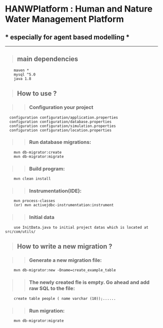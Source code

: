 # HANWPlatform : Human and Nature Water Management Platform
## * especially for agent based modelling *
---------------------------------------
>## main dependencies
        maven *
        mysql ^5.0
        java 1.8    
>## How to use ?

>>### Configuration your project
      configuration configuration/application.properties
      configuration configuration/database.properties
      configuration configuration/simulation.properties
      configuration configuration/location.properties

>>### Run database migrations:
        mvn db-migrator:create         
        mvn db-migrator:migrate
          
>>### Build program:
        mvn clean install
          
>>### Instrumentation(IDE):
        mvn process-classes 
        (or) mvn activejdbc-instrumentation:instrument

>>###  Initial data
        use InitData.java to initial project datas which is located at src/com/utils/   
          
>##  How to write a new migration ?

>>### Generate a new migration file:
        mvn db-migrator:new -Dname=create_example_table

>>### The newly created fle is empty. Go ahead and add raw SQL to the file:
        create table people ( name varchar (10));......

>>### Run migration:   
        mvn db-migrator:migrate
        